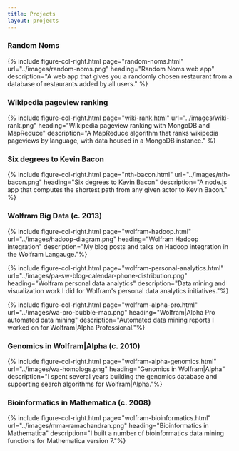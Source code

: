 ```yaml
---
title: Projects
layout: projects
---
```



### Random Noms

{% include figure-col-right.html page="random-noms.html" url="../images/random-noms.png" heading="Random Noms web app" description="A web app that gives you a randomly chosen restaurant from a database of restaurants added by all users." %}

### Wikipedia pageview ranking

{% include figure-col-right.html page="wiki-rank.html" url="../images/wiki-rank.png" heading="Wikipedia pageview ranking with MongoDB and MapReduce" description="A MapReduce algorithm that ranks wikipedia pageviews by language, with data housed in a MongoDB instance." %}

### Six degrees to Kevin Bacon

{% include figure-col-right.html page="nth-bacon.html" url="../images/nth-bacon.png" heading="Six degrees to Kevin Bacon" description="A node.js app that computes the shortest path from any given actor to Kevin Bacon." %}

### Wolfram Big Data (c. 2013)

{% include figure-col-right.html page="wolfram-hadoop.html" url="../images/hadoop-diagram.png" heading="Wolfram Hadoop integration" description="My blog posts and talks on Hadoop integration in the Wolfram Langauge."%}

{% include figure-col-right.html page="wolfram-personal-analytics.html" url="../images/pa-sw-blog-calendar-phone-distribution.png" heading="Wolfram personal data analytics" description="Data mining and visualization work I did for Wolfram's personal data analytics initiatives."%}

{% include figure-col-right.html page="wolfram-alpha-pro.html" url="../images/wa-pro-bubble-map.png" heading="Wolfram|Alpha Pro automated data mining" description="Automated data mining reports I worked on for Wolfram|Alpha Professional."%}

### Genomics in Wolfram|Alpha (c. 2010)

{% include figure-col-right.html page="wolfram-alpha-genomics.html" url="../images/wa-homologs.png" heading="Genomics in Wolfram|Alpha" description="I spent several years building the genomics database and supporting search algorithms for Wolfram|Alpha."%}

### Bioinformatics in Mathematica (c. 2008)

{% include figure-col-right.html page="wolfram-bioinformatics.html" url="../images/mma-ramachandran.png" heading="Bioinformatics in Mathematica" description="I built a number of bioinformatics data mining functions for Mathematica version 7."%}

